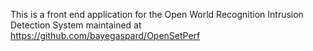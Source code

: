 This is a front end application for the Open World Recognition Intrusion Detection System maintained at https://github.com/bayegaspard/OpenSetPerf
